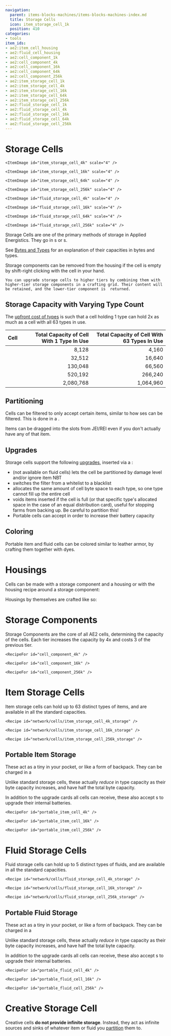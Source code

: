 ```yaml
---
navigation:
  parent: items-blocks-machines/items-blocks-machines-index.md
  title: Storage Cells
  icon: item_storage_cell_1k
  position: 410
categories:
- tools
item_ids:
- ae2:item_cell_housing
- ae2:fluid_cell_housing
- ae2:cell_component_1k
- ae2:cell_component_4k
- ae2:cell_component_16k
- ae2:cell_component_64k
- ae2:cell_component_256k
- ae2:item_storage_cell_1k
- ae2:item_storage_cell_4k
- ae2:item_storage_cell_16k
- ae2:item_storage_cell_64k
- ae2:item_storage_cell_256k
- ae2:fluid_storage_cell_1k
- ae2:fluid_storage_cell_4k
- ae2:fluid_storage_cell_16k
- ae2:fluid_storage_cell_64k
- ae2:fluid_storage_cell_256k
---
```


# Storage Cells

<Column>
  <Row>
    <ItemImage id="item_storage_cell_1k" scale="4" />

    <ItemImage id="item_storage_cell_4k" scale="4" />

    <ItemImage id="item_storage_cell_16k" scale="4" />

    <ItemImage id="item_storage_cell_64k" scale="4" />

    <ItemImage id="item_storage_cell_256k" scale="4" />
  </Row>

  <Row>
    <ItemImage id="fluid_storage_cell_1k" scale="4" />

    <ItemImage id="fluid_storage_cell_4k" scale="4" />

    <ItemImage id="fluid_storage_cell_16k" scale="4" />

    <ItemImage id="fluid_storage_cell_64k" scale="4" />

    <ItemImage id="fluid_storage_cell_256k" scale="4" />
  </Row>
</Column>

Storage Cells are one of the primary methods of storage in Applied Energistics. They go in <ItemLink id="drive" />s
or <ItemLink id="chest" />s.

See [Bytes and Types](../ae2-mechanics/bytes-and-types.md) for an explanation of their capacities in bytes and types.

Storage components can be removed from the housing if the cell is empty by shift-right clicking with the cell in your hand.

<Row>
    <Recipe id="upgrade/item_storage_cell_1k_to_4k" />

    You can upgrade storage cells to higher tiers by combining them with higher-tier storage components in a crafting grid. Their content will be retained, and the lower-tier component is  returned.
</Row>

## Storage Capacity with Varying Type Count

The [upfront cost of types](../ae2-mechanics/bytes-and-types.md) is such that a cell holding 1 type can hold 2x as much as a cell with all 63 types in use.

| Cell                                     | Total Capacity of Cell With 1 Type In Use | Total Capacity of Cell With 63 Types In Use |
| ---------------------------------------- | ----------------------------------------: | ------------------------------------------: |
| <ItemLink id="item_storage_cell_1k" />   |                                     8,128 |                                       4,160 |
| <ItemLink id="item_storage_cell_4k" />   |                                    32,512 |                                      16,640 |
| <ItemLink id="item_storage_cell_16k" />  |                                   130,048 |                                      66,560 |
| <ItemLink id="item_storage_cell_64k" />  |                                   520,192 |                                     266,240 |
| <ItemLink id="item_storage_cell_256k" /> |                                 2,080,768 |                                   1,064,960 |


## Partitioning

Cells can be filtered to only accept certain items, similar to how <ItemLink id="storage_bus" />ses can be filtered. This is
done in a <ItemLink id="cell_workbench" />.

Items can be dragged into the slots from JEI/REI even if you don't actually have any of that item.

## Upgrades

Storage cells support the following [upgrades](upgrade_cards.md), inserted via a <ItemLink id="cell_workbench" />:

*   <ItemLink id="fuzzy_card" /> (not available on fluid cells) lets the cell be partitioned by damage level and/or ignore item NBT
*   <ItemLink id="inverter_card" /> switches the filter from a whitelist to a blacklist
*   <ItemLink id="equal_distribution_card" /> allocates the same amount of cell byte space to each type, so one type cannot fill up the entire cell
*   <ItemLink id="void_card" /> voids items inserted if the cell is full (or that specific type's allocated space in the
    case of an equal distribution card), useful for stopping farms from backing up. Be careful to partition this!
*   Portable cells can accept <ItemLink id="energy_card" /> in order to increase their battery capacity

## Coloring

Portable item and fluid cells can be colored similar to leather armor, by crafting them together with dyes.

# Housings

Cells can be made with a storage component and a housing or with the housing recipe around a storage component:

<Row>
  <Recipe id="network/cells/item_storage_cell_1k" />

  <Recipe id="network/cells/item_storage_cell_1k_storage" />
</Row>

Housings by themselves are crafted like so:

<Row>
  <RecipeFor id="item_cell_housing" />

  <RecipeFor id="fluid_cell_housing" />
</Row>

# Storage Components

Storage Components are the core of all AE2 cells, determining the capacity of the cells. Each tier increases the capacity
by 4x and costs 3 of the previous tier.

<Column>
  <Row>
    <RecipeFor id="cell_component_1k" />

    <RecipeFor id="cell_component_4k" />

    <RecipeFor id="cell_component_16k" />
  </Row>

  <Row>
    <RecipeFor id="cell_component_64k" />

    <RecipeFor id="cell_component_256k" />
  </Row>
</Column>

# Item Storage Cells

Item storage cells can hold up to 63 distinct types of items, and are available in all the standard capacities.

<Column>
  <Row>
    <Recipe id="network/cells/item_storage_cell_1k_storage" />

    <Recipe id="network/cells/item_storage_cell_4k_storage" />

    <Recipe id="network/cells/item_storage_cell_16k_storage" />
  </Row>

  <Row>
    <Recipe id="network/cells/item_storage_cell_64k_storage" />

    <Recipe id="network/cells/item_storage_cell_256k_storage" />
  </Row>
</Column>

## Portable Item Storage

These act as a tiny <ItemLink id="chest" /> in your pocket, or like a form of backpack. They can be charged in a <ItemLink id="charger" />

Unlike standard storage cells, these actually *reduce* in type capacity as their byte capacity increases, and have half the
total byte capacity.

In addition to the upgrade cards all cells can receive, these also accept <ItemLink id="energy_card" />s to upgrade their internal batteries.

<Column>
  <Row>
    <RecipeFor id="portable_item_cell_1k" />

    <RecipeFor id="portable_item_cell_4k" />

    <RecipeFor id="portable_item_cell_16k" />
  </Row>

  <Row>
    <RecipeFor id="portable_item_cell_64k" />

    <RecipeFor id="portable_item_cell_256k" />
  </Row>
</Column>

# Fluid Storage Cells

Fluid storage cells can hold up to 5 distinct types of fluids, and are available in all the standard capacities.

<Column>
  <Row>
    <Recipe id="network/cells/fluid_storage_cell_1k_storage" />

    <Recipe id="network/cells/fluid_storage_cell_4k_storage" />

    <Recipe id="network/cells/fluid_storage_cell_16k_storage" />
  </Row>

  <Row>
    <Recipe id="network/cells/fluid_storage_cell_64k_storage" />

    <Recipe id="network/cells/fluid_storage_cell_256k_storage" />
  </Row>
</Column>

## Portable Fluid Storage

These act as a tiny <ItemLink id="chest" /> in your pocket, or like a form of backpack. They can be charged in a <ItemLink id="charger" />

Unlike standard storage cells, these actually *reduce* in type capacity as their byte capacity increases, and have half the
total byte capacity.

In addition to the upgrade cards all cells can receive, these also accept <ItemLink id="energy_card" />s to upgrade their internal batteries.

<Column>
  <Row>
    <RecipeFor id="portable_fluid_cell_1k" />

    <RecipeFor id="portable_fluid_cell_4k" />

    <RecipeFor id="portable_fluid_cell_16k" />
  </Row>

  <Row>
    <RecipeFor id="portable_fluid_cell_64k" />

    <RecipeFor id="portable_fluid_cell_256k" />
  </Row>
</Column>

# Creative Storage Cell

<Row>
  <ItemImage id="creative_storage_cell" scale="2" />
</Row>

Creative cells **do not provide infinite storage**. Instead, they act as infinite sources and sinks of whatever
item or fluid you [partition](cell_workbench.md) them to.
